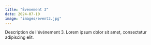 ```yaml
---
title: "Événement 3"
date: 2024-07-10
image: "images/event3.jpg"
---
```

Description de l'événement 3.
Lorem ipsum dolor sit amet, consectetur adipiscing elit.
